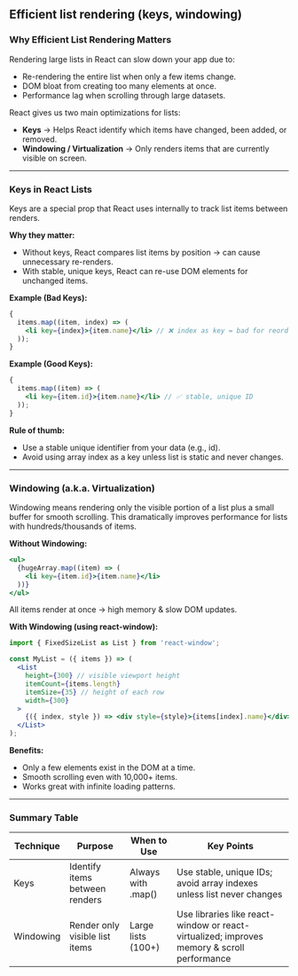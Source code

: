 ## Efficient list rendering (keys, windowing)

### Why Efficient List Rendering Matters

Rendering large lists in React can slow down your app due to:

- Re-rendering the entire list when only a few items change.
- DOM bloat from creating too many elements at once.
- Performance lag when scrolling through large datasets.

React gives us two main optimizations for lists:

- **Keys** → Helps React identify which items have changed, been added, or removed.
- **Windowing / Virtualization** → Only renders items that are currently visible on screen.

---

### Keys in React Lists

Keys are a special prop that React uses internally to track list items between renders.

**Why they matter:**

- Without keys, React compares list items by position → can cause unnecessary re-renders.
- With stable, unique keys, React can re-use DOM elements for unchanged items.

**Example (Bad Keys):**

```jsx
{
  items.map((item, index) => (
    <li key={index}>{item.name}</li> // ❌ index as key = bad for reordering
  ));
}
```

**Example (Good Keys):**

```jsx
{
  items.map((item) => (
    <li key={item.id}>{item.name}</li> // ✅ stable, unique ID
  ));
}
```

**Rule of thumb:**

- Use a stable unique identifier from your data (e.g., id).
- Avoid using array index as a key unless list is static and never changes.

---

### Windowing (a.k.a. Virtualization)

Windowing means rendering only the visible portion of a list plus a small buffer for smooth scrolling.
This dramatically improves performance for lists with hundreds/thousands of items.

**Without Windowing:**

```jsx
<ul>
  {hugeArray.map((item) => (
    <li key={item.id}>{item.name}</li>
  ))}
</ul>
```

All items render at once → high memory & slow DOM updates.

**With Windowing (using react-window):**

```jsx
import { FixedSizeList as List } from 'react-window';

const MyList = ({ items }) => (
  <List
    height={300} // visible viewport height
    itemCount={items.length}
    itemSize={35} // height of each row
    width={300}
  >
    {({ index, style }) => <div style={style}>{items[index].name}</div>}
  </List>
);
```

**Benefits:**

- Only a few elements exist in the DOM at a time.
- Smooth scrolling even with 10,000+ items.
- Works great with infinite loading patterns.

---

### Summary Table

| Technique | Purpose                        | When to Use        | Key Points                                                                                 |
| --------- | ------------------------------ | ------------------ | ------------------------------------------------------------------------------------------ |
| Keys      | Identify items between renders | Always with .map() | Use stable, unique IDs; avoid array indexes unless list never changes                      |
| Windowing | Render only visible list items | Large lists (100+) | Use libraries like react-window or react-virtualized; improves memory & scroll performance |
